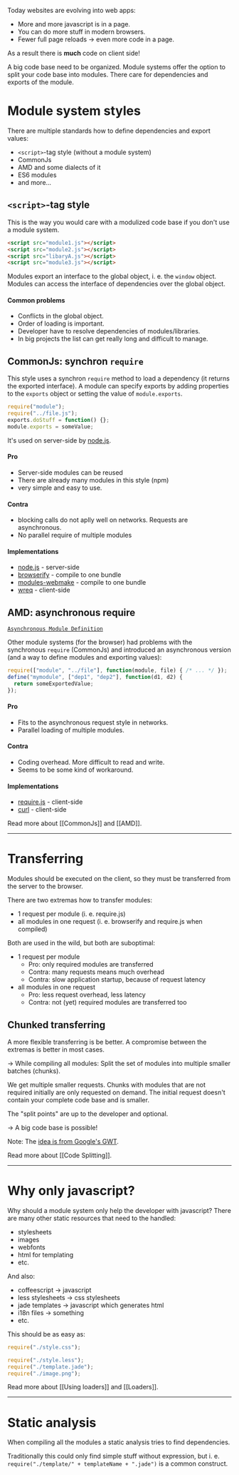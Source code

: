 Today websites are evolving into web apps:

* More and more javascript is in a page.
* You can do more stuff in modern browsers.
* Fewer full page reloads → even more code in a page.

As a result there is **much** code on client side!

A big code base need to be organized. Module systems offer the option to split your code base into modules. There care for dependencies and exports of the module.

# Module system styles

There are multiple standards how to define dependencies and export values:

* `<script>`-tag style (without a module system)
* CommonJs
* AMD and some dialects of it
* ES6 modules
* and more...

## `<script>`-tag style

This is the way you would care with a modulized code base if you don't use a module system.

``` html
<script src="module1.js"></script>
<script src="module2.js"></script>
<script src="libaryA.js"></script>
<script src="module3.js"></script>
```

Modules export an interface to the global object, i. e. the `window` object. Modules can access the interface of dependencies over the global object.

#### Common problems

* Conflicts in the global object.
* Order of loading is important.
* Developer have to resolve dependencies of modules/libraries.
* In big projects the list can get really long and difficult to manage.

## CommonJs: synchron `require`

This style uses a synchron `require` method to load a dependency (it returns the exported interface). A module can specify exports by adding properties to the `exports` object or setting the value of `module.exports`.

``` javascript
require("module");
require("../file.js");
exports.doStuff = function() {};
module.exports = someValue;
```

It's used on server-side by [node.js](http://nodejs.org).

#### Pro

* Server-side modules can be reused
* There are already many modules in this style (npm)
* very simple and easy to use.

#### Contra

* blocking calls do not aplly well on networks. Requests are asynchronous.
* No parallel require of multiple modules

#### Implementations

* [node.js](http://nodejs.org/) - server-side
* [browserify](https://github.com/substack/node-browserify) - compile to one bundle
* [modules-webmake](https://github.com/medikoo/modules-webmake) - compile to one bundle
* [wreq](https://github.com/substack/wreq) - client-side

## AMD: asynchronous require

[`Asynchronous Module Definition`](https://github.com/amdjs/amdjs-api/wiki/AMD)

Other module systems (for the browser) had problems with the synchronous `require` (CommonJs) and introduced an asynchronous version (and a way to define modules and exporting values):

``` javascript
require(["module", "../file"], function(module, file) { /* ... */ });
define("mymodule", ["dep1", "dep2"], function(d1, d2) {
  return someExportedValue;
});
```

#### Pro

* Fits to the asynchronous request style in networks.
* Parallel loading of multiple modules.

#### Contra

* Coding overhead. More difficult to read and write.
* Seems to be some kind of workaround.

#### Implementations

* [require.js](http://requirejs.org/) - client-side
* [curl](https://github.com/cujojs/curl) - client-side

Read more about [[CommonJs]] and [[AMD]].

---

# Transferring

Modules should be executed on the client, so they must be transferred from the server to the browser.

There are two extremas how to transfer modules:

* 1 request per module (i. e. require.js)
* all modules in one request (i. e. browserify and require.js when compiled)

Both are used in the wild, but both are suboptimal:

* 1 request per module
    * Pro: only required modules are transferred
    * Contra: many requests means much overhead
    * Contra: slow application startup, because of request latency
* all modules in one request
    * Pro: less request overhead, less latency
    * Contra: not (yet) required modules are transferred too

## Chunked transferring

A more flexible transferring is be better. A compromise between the extremas is better in most cases.

→ While compiling all modules: Split the set of modules into multiple smaller batches (chunks).

We get multiple smaller requests. Chunks with modules that are not required initially are only requested on demand. The initial request doesn't contain your complete code base and is smaller.

The "split points" are up to the developer and optional.

→ A big code base is possible!

Note: The [idea is from Google's GWT](https://developers.google.com/web-toolkit/doc/latest/DevGuideCodeSplitting). 

Read more about [[Code Splitting]].

---

# Why only javascript?

Why should a module system only help the developer with javascript? There are many other static resources that need to the handled:

* stylesheets
* images
* webfonts
* html for templating
* etc.

And also:

* coffeescript → javascript
* less stylesheets → css stylesheets
* jade templates → javascript which generates html
* i18n files → something
* etc.

This should be as easy as:

``` javascript
require("./style.css");
```

``` javascript
require("./style.less");
require("./template.jade");
require("./image.png");
```

Read more about [[Using loaders]] and [[Loaders]].

---

# Static analysis

When compiling all the modules a static analysis tries to find dependencies.

Traditionally this could only find simple stuff without expression, but i. e. `require("./template/" + templateName + ".jade")` is a common construct.

